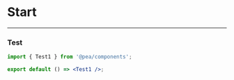 # Start


---

### Test

```jsx
import { Test1 } from '@pea/components';

export default () => <Test1 />;
```
